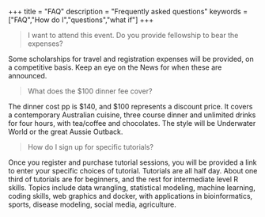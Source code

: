 +++
title = "FAQ"
description = "Frequently asked questions"
keywords = ["FAQ","How do I","questions","what if"]
+++

> I want to attend this event. Do you provide fellowship to bear the expenses?

Some scholarships for travel and registration expenses will be provided, on a competitive basis. Keep an eye on the News for when these are announced. 

> What does the $100 dinner fee cover?

The dinner cost pp is $140, and $100 represents a discount price. It covers a contemporary Australian cuisine, three course dinner and unlimited drinks for four hours, with tea/coffee and chocolates. The style will be Underwater World or the great Aussie Outback.

> How do I sign up for specific tutorials?

Once you register and purchase tutorial sessions, you will be provided a link to enter your specific choices of tutorial. Tutorials are all half day. About one third of tutorials are for beginners, and the rest for intermediate level R skills. Topics include data wrangling, statistical modeling, machine learning, coding skills, web graphics and docker, with applications in bioinformatics, sports, disease modeling, social media,  agriculture.
